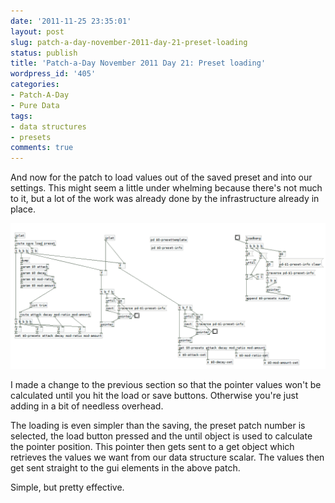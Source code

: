 ```yaml
---
date: '2011-11-25 23:35:01'
layout: post
slug: patch-a-day-november-2011-day-21-preset-loading
status: publish
title: 'Patch-a-Day November 2011 Day 21: Preset loading'
wordpress_id: '405'
categories:
- Patch-A-Day
- Pure Data
tags:
- data structures
- presets
comments: true
---
```


And now for the patch to load values out of the saved preset and into our settings. This might seem a little under whelming because there's not much to it, but a lot of the work was already done by the infrastructure already in place.

![Preset value loading](/a/2011-11-25-patch-a-day-november-2011-day-21-preset-loading/preset-loading.png)

I made a change to the previous section so that the pointer values won't be calculated until you hit the load or save buttons. Otherwise you're just adding in a bit of needless overhead.

The loading is even simpler than the saving, the preset patch number is selected, the load button pressed and the until object is used to calculate the pointer position. This pointer then gets sent to a get object which retrieves the values we want from our data structure scalar. The values then get sent straight to the gui elements in the above patch.

Simple, but pretty effective.
